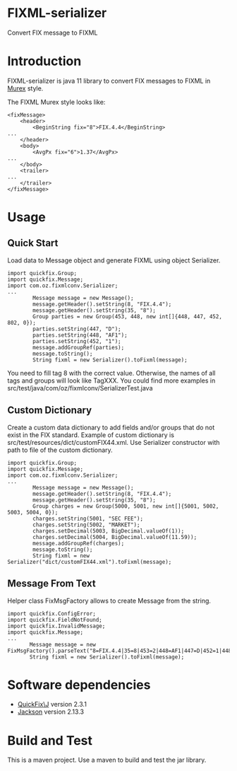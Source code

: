 # FIXML-serializer
Convert FIX message to FIXML

# Introduction
FIXML-serializer is java 11 library to convert FIX messages to FIXML in [Murex](https://www.murex.com/en) style.

The FIXML Murex style looks like:
```
<fixMessage>
    <header>
        <BeginString fix="8">FIX.4.4</BeginString>
...
    </header>
    <body>
        <AvgPx fix="6">1.37</AvgPx>
...        
    </body>
    <trailer>
...    
    </trailer>
</fixMessage>
```

# Usage
## Quick Start
Load data to Message object and generate FIXML using object Serializer.
```
import quickfix.Group;
import quickfix.Message;
import com.oz.fixmlconv.Serializer;
...
        Message message = new Message();
        message.getHeader().setString(8, "FIX.4.4");
        message.getHeader().setString(35, "8");
        Group parties = new Group(453, 448, new int[]{448, 447, 452, 802, 0});
        parties.setString(447, "D");
        parties.setString(448, "AF1");
        parties.setString(452, "1");
        message.addGroupRef(parties);
        message.toString();
        String fixml = new Serializer().toFixml(message);
```
You need to fill tag 8 with the correct value. Otherwise, the names of all tags and groups will look like TagXXX.
You could find more examples in src/test/java/com/oz/fixmlconv/SerializerTest.java

## Custom Dictionary
Create a custom data dictionary to add fields and/or groups that do not exist in the FIX standard.
Example of custom dictionary is  src/test/resources/dict/customFIX44.xml.
Use Serializer constructor with path to file of the custom dictionary.
```
import quickfix.Group;
import quickfix.Message;
import com.oz.fixmlconv.Serializer;
...
        Message message = new Message();
        message.getHeader().setString(8, "FIX.4.4");
        message.getHeader().setString(35, "8");
        Group charges = new Group(5000, 5001, new int[]{5001, 5002, 5003, 5004, 0});
        charges.setString(5001, "SEC FEE");
        charges.setString(5002, "MARKET");
        charges.setDecimal(5003, BigDecimal.valueOf(1));
        charges.setDecimal(5004, BigDecimal.valueOf(11.59));
        message.addGroupRef(charges);
        message.toString();
        String fixml = new Serializer("dict/customFIX44.xml").toFixml(message);
```
## Message From Text
Helper class FixMsgFactory allows to create Message from the string.
```
import quickfix.ConfigError;
import quickfix.FieldNotFound;
import quickfix.InvalidMessage;
import quickfix.Message;
...
       Message message = new FixMsgFactory().parseText("8=FIX.4.4|35=8|453=2|448=AF1|447=D|452=1|448=AF2|447=D|452=3|");
       String fixml = new Serializer().toFixml(message);
```

# Software dependencies
- [QuickFix\J](https://www.quickfixj.org/) version 2.3.1
- [Jackson](https://github.com/FasterXML/jackson) version 2.13.3

# Build and Test
This is a maven project.
Use a maven to build and test the jar library.

